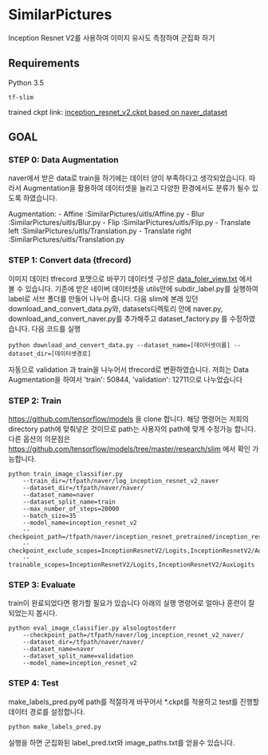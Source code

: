 # SimilarPictures
Inception Resnet V2를 사용하여 이미지 유사도 측정하여 군집화 하기

## Requirements
Python 3.5
```
tf-slim
```

trained ckpt link: [inception_resnet_v2.ckpt based on naver_dataset](https://1drv.ms/u/s!AtpHpqkl2-8C1wvs5ne0aRNFaA2O)

## GOAL

### STEP 0: Data Augmentation

naver에서 받은 data로 train을 하기에는 데이터 양이 부족하다고 생각되었습니다. 따라서 Augmentation을 활용하여
데이터셋을 늘리고 다양한 환경에서도 분류가 될수 있도록 하였습니다.

Augmentation:
    - Affine            :SimilarPictures/uitls/Affine.py
    - Blur              :SimilarPictures/uitls/Blur.py
    - Flip              :SimilarPictures/uitls/Flip.py
    - Translate left    :SimilarPictures/uitls/Translation.py
    - Translate right   :SimilarPictures/uitls/Translation.py

### STEP 1: Convert data (tfrecord)

이미지 데이터 tfrecord 포맷으로 바꾸기
데이터셋 구성은 [data_foler_view.txt](https://github.com/jaemin93/SimilarPictures/blob/master/data_folder_view.txt) 에서 볼 수 있습니다.
기존에 받은 네이버 데이터셋을 utils안에 subdir_label.py를 실행하여 label로 서브 폴더를 만들어 나누어 줍니다. 
다음 slim에 본래 있던 download_and_convert_data.py와, datasets디렉토리 안에 naver.py, download_and_convert_naver.py를 추가해주고 dataset_factory.py 를 수정하였습니다. 다음 코드를 실행

```
python download_and_convert_data.py --dataset_name=[데이터셋이름] --dataset_dir=[데이터셋경로]
```

자동으로 validation 과 train을 나누어서 tfrecord로 변환하였습니다. 저희는 Data Augmentation을 하여서
'train': 50844, 'validation': 12711으로 나누었습니다 


### STEP 2: Train

https://github.com/tensorflow/models 을 clone 합니다.
해당 명령어는 저희의 directory path에 맞춰넣은 것이므로 path는 사용자의 path에 맞게 수정가능 합니다.
다른 옵션의 의문점은 https://github.com/tensorflow/models/tree/master/research/slim 에서 확인 가능합니다.


```
python train_image_classifier.py 
    --train_dir=/tfpath/naver/log_inception_resnet_v2_naver 
    --dataset_dir=/tfpath/naver/naver/ 
    --dataset_name=naver 
    --dataset_split_name=train 
    --max_number_of_steps=20000  
    --batch_size=35 
    --model_name=inception_resnet_v2 
    --checkpoint_path=/tfpath/naver/inception_resnet_pretrained/inception_resnet_v2_2016_08_30.ckpt 
    --checkpoint_exclude_scopes=InceptionResnetV2/Logits,InceptionResnetV2/AuxLogits 
    --trainable_scopes=InceptionResnetV2/Logits,InceptionResnetV2/AuxLogits
```


### STEP 3: Evaluate

train이 완료되었다면 평가할 필요가 있습니다 아래의 실행 명령어로 얼마나 훈련이 잘되었는지 봅시다.

```
python eval_image_classifier.py alsologtostderr 
    --checkpoint_path=/tfpath/naver/log_inception_resnet_v2_naver/ 
    --dataset_dir=/tfpath/naver/naver/ 
    --dataset_name=naver 
    --dataset_split_name=validation 
    --model_name=inception_resnet_v2
```

### STEP 4: Test

make_labels_pred.py에 path를 적절하게 바꾸어서 *.ckpt를 적용하고 test를 진행할 데이터 경로를 설정합니다.

```
python make_labels_pred.py
```

실행을 하면 군집화된 label_pred.txt와 image_paths.txt를 얻을수 있습니다.